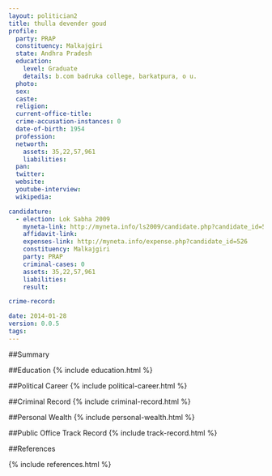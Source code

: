 ```yaml
---
layout: politician2
title: thulla devender goud
profile: 
  party: PRAP
  constituency: Malkajgiri
  state: Andhra Pradesh
  education: 
    level: Graduate
    details: b.com badruka college, barkatpura, o u.
  photo: 
  sex: 
  caste: 
  religion: 
  current-office-title: 
  crime-accusation-instances: 0
  date-of-birth: 1954
  profession: 
  networth: 
    assets: 35,22,57,961
    liabilities: 
  pan: 
  twitter: 
  website: 
  youtube-interview: 
  wikipedia: 

candidature: 
  - election: Lok Sabha 2009
    myneta-link: http://myneta.info/ls2009/candidate.php?candidate_id=526
    affidavit-link: 
    expenses-link: http://myneta.info/expense.php?candidate_id=526
    constituency: Malkajgiri 
    party: PRAP
    criminal-cases: 0
    assets: 35,22,57,961
    liabilities: 
    result:  

crime-record: 

date: 2014-01-28
version: 0.0.5
tags: 
---
```

##Summary


##Education
{% include education.html %}


##Political Career
{% include political-career.html %}


##Criminal Record
{% include criminal-record.html %}


##Personal Wealth
{% include personal-wealth.html %}


##Public Office Track Record
{% include track-record.html %}


##References


{% include references.html %}